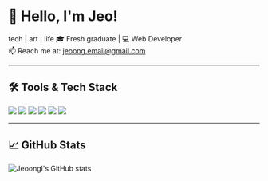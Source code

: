 # 👋 Hello, I'm Jeo!

tech | art | life
🎓 Fresh graduate | 💻 Web Developer   
📫 Reach me at: [jeoong.email@gmail.com](mailto:jeoong.email@gmail.com)

---

## 🛠️ Tools & Tech Stack
<img src="https://img.shields.io/badge/HTML5-E34F26?logo=html5&logoColor=white" />
<img src="https://img.shields.io/badge/CSS3-1572B6?logo=css3&logoColor=white" />
<img src="https://img.shields.io/badge/JavaScript-F7DF1E?logo=javascript&logoColor=black" />
<img src="https://img.shields.io/badge/PHP-777BB4?logo=php&logoColor=white" />
<img src="https://img.shields.io/badge/MySQL-4479A1?logo=mysql&logoColor=white" />
<img src="https://img.shields.io/badge/XAMPP-FB7A24?logo=xampp&logoColor=white" />

---

## 📈 GitHub Stats

![Jeoongl's GitHub stats](https://github-readme-stats.vercel.app/api?username=jeoongl&show_icons=true&theme=tokyonight)
